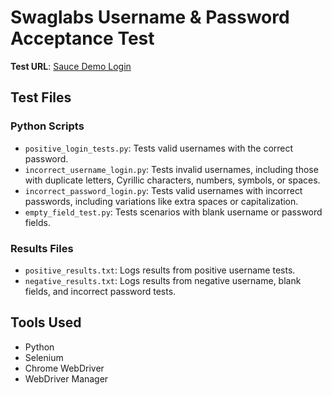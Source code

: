 # Swaglabs Username & Password Acceptance Test

**Test URL**: [Sauce Demo Login](https://www.saucedemo.com/)

## Test Files

### Python Scripts
- `positive_login_tests.py`: Tests valid usernames with the correct password.
- `incorrect_username_login.py`: Tests invalid usernames, including those with duplicate letters, Cyrillic characters, numbers, symbols, or spaces.
- `incorrect_password_login.py`: Tests valid usernames with incorrect passwords, including variations like extra spaces or capitalization.
- `empty_field_test.py`: Tests scenarios with blank username or password fields.

### Results Files
- `positive_results.txt`: Logs results from positive username tests.
- `negative_results.txt`: Logs results from negative username, blank fields, and incorrect password tests.

## Tools Used
- Python
- Selenium
- Chrome WebDriver
- WebDriver Manager
